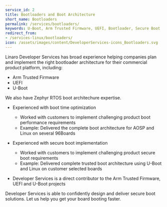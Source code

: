 ```yaml
---
service_id: 2
title: Bootloaders and Boot Architecture
short_name: Bootloaders
permalink: /services/bootloaders/
keywords: U-Boot, Arm Trusted Firmware, UEFI, Bootloader, Secure Boot
redirect_from: 
- /services-linux/bootloaders/
icon: /assets/images/content/DeveloperServices-icons_Bootloaders.svg
---
```


Linaro Developer Services has broad experience helping companies plan and implement the right bootloader architecture for their commercial product platform, including:
- Arm Trusted Firmware
- UEFI
- U-Boot

 We also have Zephyr RTOS boot architechure expertise.

- Experienced with boot time optimization
    - Worked with customers to implement challenging product boot performance requirements
    - Example: Delivered the complete boot architecture for AOSP and Linux on several 96Boards

- Experienced with secure boot implementation
    - Worked with customers to implement challenging product secure boot requirements
    - Example: Delivered complete trusted boot architecture using U-Boot and Linux on customer selected boards

- Developer Services is a direct contributor to the Arm Trusted Firmware, UEFI and U-Boot projects

Developer Services is able to confidently design and deliver secure boot solutions.  Let us help you get your board booting faster.
